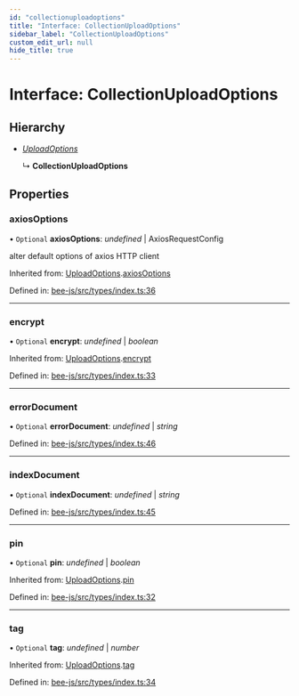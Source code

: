 ```yaml
---
id: "collectionuploadoptions"
title: "Interface: CollectionUploadOptions"
sidebar_label: "CollectionUploadOptions"
custom_edit_url: null
hide_title: true
---
```


# Interface: CollectionUploadOptions

## Hierarchy

* [*UploadOptions*](uploadoptions.md)

  ↳ **CollectionUploadOptions**

## Properties

### axiosOptions

• `Optional` **axiosOptions**: *undefined* \| AxiosRequestConfig

alter default options of axios HTTP client

Inherited from: [UploadOptions](uploadoptions.md).[axiosOptions](uploadoptions.md#axiosoptions)

Defined in: [bee-js/src/types/index.ts:36](https://github.com/ethersphere/bee-js/blob/9a547fe/src/types/index.ts#L36)

___

### encrypt

• `Optional` **encrypt**: *undefined* \| *boolean*

Inherited from: [UploadOptions](uploadoptions.md).[encrypt](uploadoptions.md#encrypt)

Defined in: [bee-js/src/types/index.ts:33](https://github.com/ethersphere/bee-js/blob/9a547fe/src/types/index.ts#L33)

___

### errorDocument

• `Optional` **errorDocument**: *undefined* \| *string*

Defined in: [bee-js/src/types/index.ts:46](https://github.com/ethersphere/bee-js/blob/9a547fe/src/types/index.ts#L46)

___

### indexDocument

• `Optional` **indexDocument**: *undefined* \| *string*

Defined in: [bee-js/src/types/index.ts:45](https://github.com/ethersphere/bee-js/blob/9a547fe/src/types/index.ts#L45)

___

### pin

• `Optional` **pin**: *undefined* \| *boolean*

Inherited from: [UploadOptions](uploadoptions.md).[pin](uploadoptions.md#pin)

Defined in: [bee-js/src/types/index.ts:32](https://github.com/ethersphere/bee-js/blob/9a547fe/src/types/index.ts#L32)

___

### tag

• `Optional` **tag**: *undefined* \| *number*

Inherited from: [UploadOptions](uploadoptions.md).[tag](uploadoptions.md#tag)

Defined in: [bee-js/src/types/index.ts:34](https://github.com/ethersphere/bee-js/blob/9a547fe/src/types/index.ts#L34)
